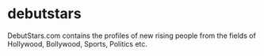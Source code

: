 # debutstars
DebutStars.com contains the profiles of new rising people from the fields of Hollywood, Bollywood, Sports, Politics etc.
